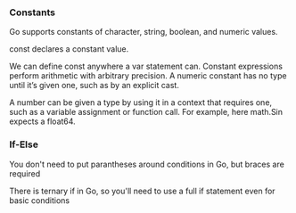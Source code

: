 ### Constants 
Go supports constants of character, string, boolean, and numeric values.

const declares a constant value.

We can define const anywhere a var statement can.
Constant expressions perform arithmetic with arbitrary precision.
A numeric constant has no type until it’s given one, such as by an explicit cast.

A number can be given a type by using it in a context that requires one, such as a variable assignment or function call. For example, here math.Sin expects a float64.

### If-Else
You don't need to put parantheses around conditions in Go, but braces
are required

There is ternary if in Go, so you'll need to use a full if statement even
for basic conditions

